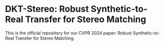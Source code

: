 # DKT-Stereo: Robust Synthetic-to-Real Transfer for Stereo Matching
This is the official repository for our CVPR 2024 paper: Robust Synthetic-to-Real Transfer for Stereo Matching.
